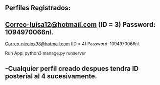 Perfiles Registrados:
------------------------------
Correo-luisa12@hotmail.com (ID = 3)
Password: 1094970066nl.
---------------------------------------------
Correo-nicolox98@hotmail.com (ID = 4)
Password: 1094970066nl.


Run App: python3 manage.py runserver

-Cualquier perfil creado despues tendra ID posterial al 4 sucesivamente.
-------------------------------------------------------------------------
